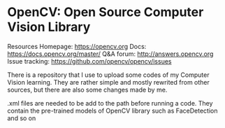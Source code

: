 # OpenCV: Open Source Computer Vision Library

Resources
Homepage: https://opencv.org
Docs: https://docs.opencv.org/master/
Q&A forum: http://answers.opencv.org
Issue tracking: https://github.com/opencv/opencv/issues


There is a repository that I use to upload some codes of my Computer Vision learning. They are rather simple and mostly rewrited from other sources, but there are also some changes made by me.

  .xml files are needed to be add to the path before running a code. They contain the pre-trained models of OpenCV library such as FaceDetection and so on
